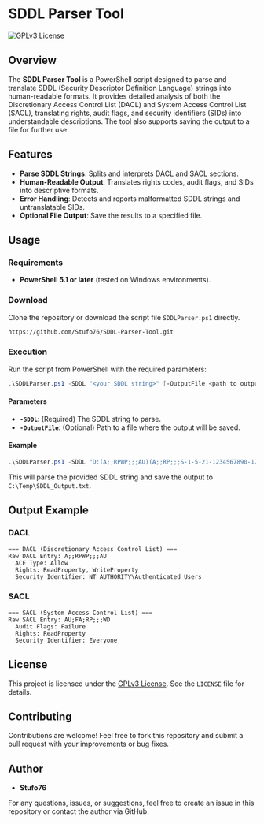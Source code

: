 # SDDL Parser Tool

[![GPLv3 License](https://img.shields.io/badge/license-GPLv3-blue.svg)](https://opensource.org/licenses/GPL-3.0)

## Overview
The **SDDL Parser Tool** is a PowerShell script designed to parse and translate SDDL (Security Descriptor Definition Language) strings into human-readable formats. It provides detailed analysis of both the Discretionary Access Control List (DACL) and System Access Control List (SACL), translating rights, audit flags, and security identifiers (SIDs) into understandable descriptions. The tool also supports saving the output to a file for further use.

## Features
- **Parse SDDL Strings**: Splits and interprets DACL and SACL sections.
- **Human-Readable Output**: Translates rights codes, audit flags, and SIDs into descriptive formats.
- **Error Handling**: Detects and reports malformatted SDDL strings and untranslatable SIDs.
- **Optional File Output**: Save the results to a specified file.

## Usage
### Requirements
- **PowerShell 5.1 or later** (tested on Windows environments).

### Download
Clone the repository or download the script file `SDDLParser.ps1` directly.

```bash
https://github.com/Stufo76/SDDL-Parser-Tool.git
```

### Execution
Run the script from PowerShell with the required parameters:

```powershell
.\SDDLParser.ps1 -SDDL "<your SDDL string>" [-OutputFile <path to output file>]
```

#### Parameters
- **`-SDDL`**: (Required) The SDDL string to parse.
- **`-OutputFile`**: (Optional) Path to a file where the output will be saved.

#### Example
```powershell
.\SDDLParser.ps1 -SDDL "D:(A;;RPWP;;;AU)(A;;RP;;;S-1-5-21-1234567890-1234567890-1234567890-12345)S:(AU;FA;RP;;;WD)" -OutputFile "C:\Temp\SDDL_Output.txt"
```

This will parse the provided SDDL string and save the output to `C:\Temp\SDDL_Output.txt`.

## Output Example
### DACL
```plaintext
=== DACL (Discretionary Access Control List) ===
Raw DACL Entry: A;;RPWP;;;AU
  ACE Type: Allow
  Rights: ReadProperty, WriteProperty
  Security Identifier: NT AUTHORITY\Authenticated Users
```

### SACL
```plaintext
=== SACL (System Access Control List) ===
Raw SACL Entry: AU;FA;RP;;;WD
  Audit Flags: Failure
  Rights: ReadProperty
  Security Identifier: Everyone
```

## License
This project is licensed under the [GPLv3 License](https://opensource.org/licenses/GPL-3.0). See the `LICENSE` file for details.

## Contributing
Contributions are welcome! Feel free to fork this repository and submit a pull request with your improvements or bug fixes.

## Author
- **Stufo76**

For any questions, issues, or suggestions, feel free to create an issue in this repository or contact the author via GitHub.
